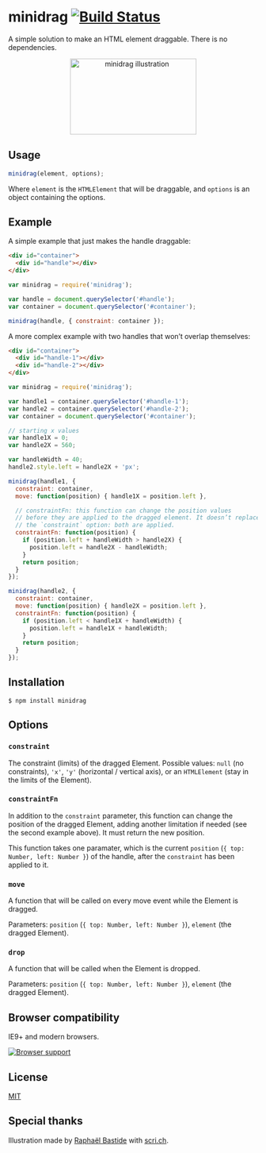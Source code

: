 # minidrag [![Build Status](https://travis-ci.org/bpierre/minidrag.png?branch=master)](https://travis-ci.org/bpierre/minidrag)

A simple solution to make an HTML element draggable. There is no dependencies.

<p align="center"><img width="255" height="153" alt="minidrag illustration" src="http://scri.ch/nd1.png"></p>

## Usage

```js
minidrag(element, options);
```

Where `element` is the `HTMLElement` that will be draggable, and `options` is an object containing the options.

## Example

A simple example that just makes the handle draggable:

```html
<div id="container">
  <div id="handle"></div>
</div>
```

```js
var minidrag = require('minidrag');

var handle = document.querySelector('#handle');
var container = document.querySelector('#container');

minidrag(handle, { constraint: container });
```

A more complex example with two handles that won’t overlap themselves:

```html
<div id="container">
  <div id="handle-1"></div>
  <div id="handle-2"></div>
</div>
```

```js
var minidrag = require('minidrag');

var handle1 = container.querySelector('#handle-1');
var handle2 = container.querySelector('#handle-2');
var container = document.querySelector('#container');

// starting x values
var handle1X = 0;
var handle2X = 560;

var handleWidth = 40;
handle2.style.left = handle2X + 'px';

minidrag(handle1, {
  constraint: container,
  move: function(position) { handle1X = position.left },

  // constraintFn: this function can change the position values
  // before they are applied to the dragged element. It doesn’t replace
  // the `constraint` option: both are applied.
  constraintFn: function(position) {
    if (position.left + handleWidth > handle2X) {
      position.left = handle2X - handleWidth;
    }
    return position;
  }
});

minidrag(handle2, {
  constraint: container,
  move: function(position) { handle2X = position.left },
  constraintFn: function(position) {
    if (position.left < handle1X + handleWidth) {
      position.left = handle1X + handleWidth;
    }
    return position;
  }
});
```


## Installation

```shell
$ npm install minidrag
```

## Options

### `constraint`

The constraint (limits) of the dragged Element. Possible values: `null` (no
constraints), `'x'`, `'y'` (horizontal / vertical axis), or an `HTMLElement`
(stay in the limits of the Element).

### `constraintFn`

In addition to the `constraint` parameter, this function can change the position of the dragged Element, adding another limitation if needed (see the second example above). It must return the new position.

This function takes one paramater, which is the current `position` (`{ top: Number, left: Number }`) of the handle, after the `constraint` has been applied to it.

### `move`

A function that will be called on every move event while the Element is dragged.

Parameters: `position` (`{ top: Number, left: Number }`), `element` (the dragged Element).

### `drop`

A function that will be called when the Element is dropped.

Parameters: `position` (`{ top: Number, left: Number }`), `element` (the dragged Element).

## Browser compatibility

IE9+ and modern browsers.

[![Browser support](https://ci.testling.com/bpierre/minidrag.png)](https://ci.testling.com/bpierre/minidrag)

## License

[MIT](LICENSE)

## Special thanks

Illustration made by [Raphaël Bastide](http://raphaelbastide.com/) with [scri.ch](http://scri.ch/).

